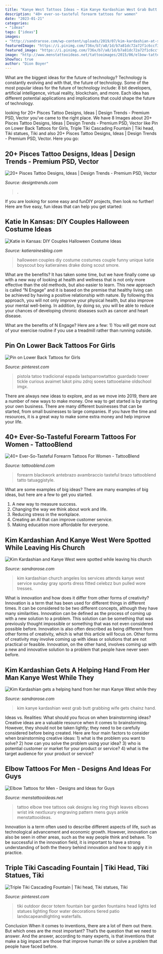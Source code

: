 ```yaml
---
title: "Kanye West Tattoos Ideas ~ Kim Kanye Kardashian West Grab Butt Grabbing Wife Gets Chainz Hand"
description: "40+ ever-so-tasteful forearm tattoos for women"
date: "2023-01-21"
categories:
- "ideas"
tags: ["ideas"]
images:
- "http://sandrarose.com/wp-content/uploads/2019/07/kim-kardashian-at-sunday-service.jpg"
featuredImage: "https://i.pinimg.com/736x/b7/a8/1d/b7a81dc72a72f1c6ccf351b92647da8a.jpg"
featured_image: "https://i.pinimg.com/736x/b7/a8/1d/b7a81dc72a72f1c6ccf351b92647da8a.jpg"
image: "http://www.menstattooideas.net/tattooimages/2015/06/elbow-tattoos-22.jpg"
ShowToc: true
author: "Dion Boyer"
---
```



What are the biggest ideas for the future of technology?
Technology is constantly evolving and with that, the future of technology. Some of the most popular ideas for the future of technology include: 8 bit developers, artificial intelligence, virtual reality, blockchain, and more. Each idea has different potential applications and implications that could shape the future of technology.

	

		
looking for 20+ Pisces Tattoo Designs, Ideas | Design Trends - Premium PSD, Vector you've came to the right place. We have 8 Images about 20+ Pisces Tattoo Designs, Ideas | Design Trends - Premium PSD, Vector like Pin on Lower Back Tattoos for Girls, Triple Tiki Cascading Fountain | Tiki head, Tiki statues, Tiki and also 20+ Pisces Tattoo Designs, Ideas | Design Trends - Premium PSD, Vector. Here you go:
		
    
## 20+ Pisces Tattoo Designs, Ideas | Design Trends - Premium PSD, Vector

<img loading=lazy src="https://images.designtrends.com/wp-content/uploads/2016/06/23120550/Black-and-White-Ankle-Tattoo.jpg" onerror="this.onerror=null;this.src='https://tse2.mm.bing.net/th?id=OIP.-fPJe6d8-JDLo-B9_vtPvwHaHa&amp;pid=15.1';" alt="20+ Pisces Tattoo Designs, Ideas | Design Trends - Premium PSD, Vector">

_Source: designtrends.com_

>. 

	

If you are looking for some easy and funDIY projects, then look no further! Here are five easy, fun ideas that can help you get started: 

    
## Katie In Kansas: DIY Couples Halloween Costume Ideas

<img loading=lazy src="http://1.bp.blogspot.com/-dYqhYLJjl0A/UiaN3LpAHQI/AAAAAAAACzc/48CJ_fp1-tE/s1600/338208_2041764006025_1600306423_o.jpg" onerror="this.onerror=null;this.src='https://tse1.mm.bing.net/th?id=OIP.tZNu17d-zVi0q04LVejwYQHaMY&amp;pid=15.1';" alt="Katie in Kansas: DIY Couples Halloween Costume Ideas">

_Source: katierainesblog.com_

>halloween couples diy costume costumes couple funny unique katie boyscout boy katieraines drake doing scout smore. 

	

What are the benefits?
It has taken some time, but we have finally come up with a new way of looking at health and wellness that is not only more effective than the old methods, but also easier to learn. This new approach is called “N Engage” and it is based on the premise that healthy living can be achieved by having a positive relationship with nature.
By following this approach, you will not only improve your physical health, but also improve your mental well-being. In addition, by doing so, you will be able to reduce your chances of developing chronic diseases such as cancer and heart disease.

What are the benefits of N Engage? Here are a few: 
        1) You will get more out of your exercise routine if you use a treadmill rather than running outside.

    
## Pin On Lower Back Tattoos For Girls

<img loading=lazy src="https://i.pinimg.com/736x/b7/a8/1d/b7a81dc72a72f1c6ccf351b92647da8a.jpg" onerror="this.onerror=null;this.src='https://tse3.mm.bing.net/th?id=OIP.iOz5AOqcjdnjjViJR7390AHaL-&amp;pid=15.1';" alt="Pin on Lower Back Tattoos for Girls">

_Source: pinterest.com_

>pistola tatoo tradicional espada lastsparrowtattoo guardado tower tickle curious avaimet lukot pinu zdroj soees tattooelaine oldschool imgx. 

	

There are always new ideas to explore, and as we move into 2019, there are a number of new ways to make money. One way to get started is by starting your own business. There are many different businesses that can be started, from small businesses to large companies. If you have the time and resources, it is a great way to make some extra money and help improve your life.

    
## 40+ Ever-So-Tasteful Forearm Tattoos For Women - TattooBlend

<img loading=lazy src="https://tattooblend.com/wp-content/uploads/2016/06/womens-forearm-tattoo-design-42.jpg" onerror="this.onerror=null;this.src='https://tse1.mm.bing.net/th?id=OIP.36knAFH4y5ZS8so53TYCfAHaJQ&amp;pid=15.1';" alt="40+ Ever-So-Tasteful Forearm Tattoos For Women - TattooBlend">

_Source: tattooblend.com_

>forearm blackwork antebrazo avambraccio tasteful brazo tattooblend tatto tatuaggistyle. 

	

What are some examples of big ideas?
There are many examples of big ideas, but here are a few to get you started. 
1. A new way to measure success. 
2. Changing the way we think about work and life. 
3. Reducing stress in the workplace. 
4. Creating an AI that can improve customer service. 
5. Making education more affordable for everyone.

    
## Kim Kardashian And Kanye West Were Spotted While Leaving His Church

<img loading=lazy src="http://sandrarose.com/wp-content/uploads/2019/07/kim-kardashian-at-sunday-service.jpg" onerror="this.onerror=null;this.src='https://tse4.mm.bing.net/th?id=OIP.9KCg3ComhpuxG5sKKMs4MAHaLH&amp;pid=15.1';" alt="Kim Kardashian and Kanye West were spotted while leaving his church">

_Source: sandrarose.com_

>kim kardashian church angeles los services attends kanye west service sunday gray sports dress fitted celebzz bun pulled wore tresses. 

	

What is innovation and how does it differ from other forms of creativity?
Innovation is a term that has been used for different things in different times. It can be considered to be two different concepts, although they have many similarities. Innovation can be defined as the process of coming up with a new solution to a problem. This solution can be something that was previously thought impossible or something that was not even considered possible before. Innovation is also often described as being different from other forms of creativity, which is what this article will focus on. Other forms of creativity may involve coming up with ideas or solutions that are not practical or feasible. Innovation, on the other hand, involves coming up with a new and innovative solution to a problem that people have never seen before.

    
## Kim Kardashian Gets A Helping Hand From Her Man Kanye West While They

<img loading=lazy src="http://sandrarose.com/wp-content/uploads/2018/08/kanye-kim-at-2-chainz-reception1.jpg" onerror="this.onerror=null;this.src='https://tse3.mm.bing.net/th?id=OIP.Q2i3o40GpzE48u_neKg3BQHaLG&amp;pid=15.1';" alt="Kim Kardashian gets a helping hand from her man Kanye West while they">

_Source: sandrarose.com_

>kim kanye kardashian west grab butt grabbing wife gets chainz hand. 

	

Ideas vs. Realities: What should you focus on when brainstorming ideas?
Creative ideas are a valuable resource when it comes to brainstorming. However, they should not be taken lightly; they need to be carefully considered before being created. Here are four main factors to consider when brainstorming creative ideas: 1) what is the problem you want to solve? 2) how can you solve the problem using your idea? 3) who is potential customer or market for your product or service? 4) what is the target audience for your product or service?

    
## Elbow Tattoos For Men - Designs And Ideas For Guys

<img loading=lazy src="http://www.menstattooideas.net/tattooimages/2015/06/elbow-tattoos-22.jpg" onerror="this.onerror=null;this.src='https://tse2.mm.bing.net/th?id=OIP.KLlBlA5Smm0jIFjS-2EamgHaIi&amp;pid=15.1';" alt="Elbow Tattoos for Men - Designs and Ideas for Guys">

_Source: menstattooideas.net_

>tattoo elbow tree tattoos oak designs leg ring thigh leaves elbows wrist ink nextluxury engraving pattern mens guys ankle menstattooideas. 

	

Innovation is a term often used to describe different aspects of life, such as technological advancement and economic growth. However, innovation can also be seen in other areas, such as the way people think and behave. To be successful in the innovation field, it is important to have a strong understanding of both the theory behind innovation and how to apply it in practice.

    
## Triple Tiki Cascading Fountain | Tiki Head, Tiki Statues, Tiki

<img loading=lazy src="https://i.pinimg.com/736x/29/39/5a/29395aa3ddd341721b0312916b851462.jpg" onerror="this.onerror=null;this.src='https://tse1.mm.bing.net/th?id=OIP.mhdIC1-koa_R3Zm4RsNmEwHaOA&amp;pid=15.1';" alt="Triple Tiki Cascading Fountain | Tiki head, Tiki statues, Tiki">

_Source: pinterest.com_

>tiki outdoor decor totem fountain bar garden fountains head lights led statues lighting floor water decorations tiered patio landscapeandlighting waterfalls. 

	

Conclusion
When it comes to inventions, there are a lot of them out there. But which ones are the most important? That’s the question that we need to answer. And the answer, according to many experts, is that inventions that make a big impact are those that improve human life or solve a problem that people have faced before.

